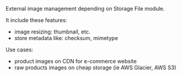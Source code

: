 External image management depending on Storage File module.

It include these features:

- image resizing: thumbnail, etc.
- store metadata like: checksum, mimetype

Use cases:

- product images on CDN for e-commerce website
- raw products images on cheap storage (ie AWS Glacier, AWS S3)
